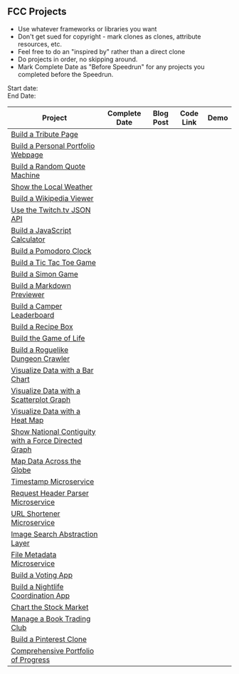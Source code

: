 ## FCC Projects

* Use whatever frameworks or libraries you want
* Don't get sued for copyright - mark clones as clones, attribute resources, etc.
* Feel free to do an "inspired by" rather than a direct clone
* Do projects in order, no skipping around. 
* Mark Complete Date as "Before Speedrun" for any projects you completed before the Speedrun.


Start date:    
End Date:



| Project                                                                                     | Complete Date | Blog Post | Code Link | Demo |
| ------------------------------------------------------------------------------------------- | ------------- | --------- | --------- | ---- |
| [Build a Tribute Page](./fcc/frontend/tribute-page)                                         |               |           |           |      |
| [Build a Personal Portfolio Webpage](./fcc/frontend/portfolio)                              |               |           |           |      |
| [Build a Random Quote Machine](./fcc/frontend/random-quote-machine)                         |               |           |           |      |
| [Show the Local Weather](./fcc/frontend/local-weather)                                      |               |           |           |      |
| [Build a Wikipedia Viewer](./fcc/frontend/wikipedia-viewer)                                 |               |           |           |      |
| [Use the Twitch.tv JSON API](./fcc/frontend/twitch-client)                                  |               |           |           |      |
| [Build a JavaScript Calculator](./fcc/frontend/calculator)                                  |               |           |           |      |
| [Build a Pomodoro Clock](./fcc/frontend/pomodoro-clock)                                     |               |           |           |      |
| [Build a Tic Tac Toe Game](./fcc/frontend/tictactoe-game)                                   |               |           |           |      |
| [Build a Simon Game](./fcc/frontend/simon-game)                                             |               |           |           |      |
| [Build a Markdown Previewer](./fcc/data-vis/markdown-previewer)                             |               |           |           |      |
| [Build a Camper Leaderboard](./fcc/data-vis/camper-leaderboard)                             |               |           |           |      |
| [Build a Recipe Box](./fcc/data-vis/recipe-box)                                             |               |           |           |      |
| [Build the Game of Life](./fcc/data-vis/game-of-life)                                       |               |           |           |      |
| [Build a Roguelike Dungeon Crawler](./fcc/data-vis/dungeon-crawler)                         |               |           |           |      |
| [Visualize Data with a Bar Chart](./fcc/data-vis/bar-chart)                                 |               |           |           |      |
| [Visualize Data with a Scatterplot Graph](./fcc/data-vis/scatterplot-graph)                 |               |           |           |      |
| [Visualize Data with a Heat Map](./fcc/data-vis/heat-map)                                   |               |           |           |      |
| [Show National Contiguity with a Force Directed Graph](./fcc/data-vis/force-directed-graph) |               |           |           |      |
| [Map Data Across the Globe](./fcc/data-vis/data-across-globe)                               |               |           |           |      |
| [Timestamp Microservice](./fcc/backend/api-timestamp)                                       |               |           |           |      |
| [Request Header Parser Microservice](./fcc/backend/api-request-header)                      |               |           |           |      |
| [URL Shortener Microservice](./fcc/backend/api-url-shortener)                               |               |           |           |      |
| [Image Search Abstraction Layer](./fcc/backend/api-image-search)                            |               |           |           |      |
| [File Metadata Microservice](./fcc/backend/api-file-metadata)                               |               |           |           |      |
| [Build a Voting App](./fcc/backend/app-voting)                                              |               |           |           |      |
| [Build a Nightlife Coordination App](./fcc/backend/app-nightlife)                           |               |           |           |      |
| [Chart the Stock Market](./fcc/backend/app-stock-market)                                    |               |           |           |      |
| [Manage a Book Trading Club](./fcc/backend/app-book-trading)                                |               |           |           |      |
| [Build a Pinterest Clone](./fcc/backend/app-pinterest-clone)                                |               |           |           |      |
| [Comprehensive Portfolio of Progress](./fcc/portfolio)                             |               |           |           |      |
